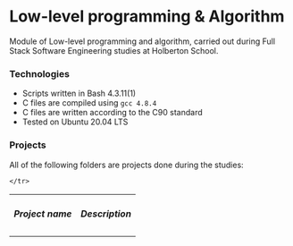 # Low-level programming & Algorithm
Module of Low-level programming and algorithm, carried out during Full Stack Software Engineering studies at Holberton School.

### Technologies
-   Scripts written in Bash 4.3.11(1)
-   C files are compiled using `gcc 4.8.4`
-   C files are written according to the C90 standard
-   Tested on Ubuntu 20.04 LTS

### Projects
All of the following folders are projects done during the studies:
<table>
    <tr>
      <td><h5>Project name</h5></td>
      <td><h5>Description</h5></td>
    </tr>
  <tr>
      
    </tr>
</table>
